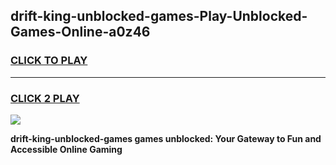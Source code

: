 
## drift-king-unblocked-games-Play-Unblocked-Games-Online-a0z46
<h3>
<a href="https://premium76.site?title=drift-king-unblocked-games&ref=25A">CLICK TO PLAY</a></h3>
<hr>

<h3>
<a href="https://premium76.site?title=drift-king-unblocked-games&ref=25A">CLICK 2 PLAY</a>
  
</h3>

<a href="https://premium76.site?title=drift-king-unblocked-games&ref=25A"><img src="https://clearcache.store/games.png"></a>


**drift-king-unblocked-games games unblocked: Your Gateway to Fun and Accessible Online Gaming**
